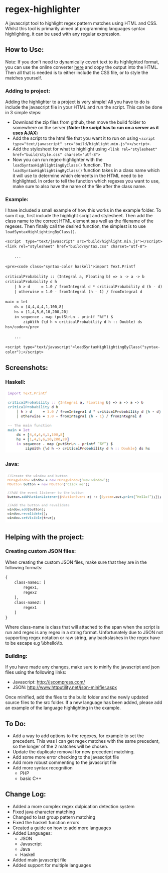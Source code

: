 # regex-highlighter
A javascript tool to highlight regex pattern matches using HTML and CSS. Whilst this tool is primarily aimed at programming languages syntax highlighting, it can be used with any regular expression.

## How to Use:
Note: If you don't need to dynamically covert text to its highlighted format, you can use the online converter [here](http://markhillman.info/#regex-highlighter) and copy the output into the HTML. Then all that is needed is to either include the CSS file, or to style the matches yourself.

### Adding to project:
Adding the highlighter to a project is very simple! All you have to do is include the javascript file in your HTML and run the script. This can be done in 3 simple steps:
- Download the zip files from github, then move the build folder to somewhere on the server (**Note: the script has to run on a server as it uses AJAX**)
- Add the script to the html file that you want it to run on using `<script  type="text/javascript" src="build/highlight.min.js"></script>`.
- Add the stylesheet for what to highlight using `<link rel="stylesheet" href="build/style.css" charset="utf-8">`
- Now you can run regex-highlighter with the `loadSyntaxHighlightingByClass()` function. The `loadSyntaxHighlightingByClass()` function takes in a class name which it will use to determine which elements in the HTML need to be highlighted. In order to tell the function which regexes you want to use, make sure to also have the name of the file  after the class name.

### Example:
I have included a small example of how this works in the example folder. To sum it up, first include the highlight script and stylesheet. Then add the class name to the correct HTML element sas well as the filename of the regexes. Then finally call the desired function, the simplest is to use `loadSyntaxHighlightingByClass()`.
```
<script  type="text/javascript" src="build/highlight.min.js"></script>
<link rel="stylesheet" href="build/syntax.css" charset="utf-8">

    ...    

<pre><code class="syntax-color haskell">import Text.Printf

criticalProbability :: (Integral a, Floating b) => a -> a -> b
criticalProbability d h
    | h > d     = 1.0 / fromIntegral d * criticalProbability d (h - d)
    | otherwise = 1.0 - fromIntegral (h - 1) / fromIntegral d

main = let
    ds = [4,4,4,4,1,100,8]
    hs = [1,4,5,6,10,200,20]
    in sequence . map (putStrLn . printf "%f") $
        zipWith (\d h < criticalProbability d h :: Double) ds hs</code></pre>

    ...

<script type="text/javascript">loadSyntaxHighlightingByClass("syntax-color");</script>
```

## Screenshots:
### Haskell:
![Haskell Syntax](screenshots/haskell.PNG)

### Java:
![Java Syntax](screenshots/java.PNG)

## Helping with the project:
### Creating custom JSON files:
When creating the custom JSON files, make sure that they are in the following formats:
```
{
    class-name1: [
        regex1,
        regex2
    ],
    class-name2: [
        regex1
    ]
}
```
Where class-name is class that will attached to the span when the script is run and regex is any regex in a string format. Unfortunately due to JSON not supporting regex notation or raw string, any backslashes in the regex have to be escape e.g \\\\bhello\\\\b.

### Building:
If you have made any changes, make sure to minify the javascript and json files using the following links:
- Javascript: http://jscompress.com/
- JSON: http://www.httputility.net/json-minifier.aspx

Once minified, add the files to the build folder and the newly updated source files to the src folder. If a new language has been added, please add an example of the language highlighting in the example.

## To Do:
- Add a way to add options to the regexes, for example to set the precedent. This was I can get regex matches with the same precedent, so the longer of the 2 matches will be chosen.
- Update the duplicate removal for new precedent matching.
- Add some more error checking to the javascript file
- Add more robust commenting to the javascript file
- Add more syntax recognition
    - PHP
    - basic C++

## Change Log:
- Added a more complex regex dulpication detection system
- Fixed java character matching
- Changed to last group pattern matching
- Fixed the haskell function errors
- Created a guide on how to add more languages
- Added Languages:
    - JSON
    - Javascript
    - Java
    - Haskell
- Added main javascript file
- Added support for multiple languages
